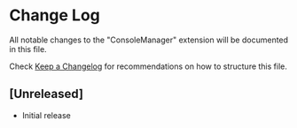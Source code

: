 # Change Log

All notable changes to the "ConsoleManager" extension will be documented in this file.

Check [Keep a Changelog](http://keepachangelog.com/) for recommendations on how to structure this file.

## [Unreleased]

- Initial release
